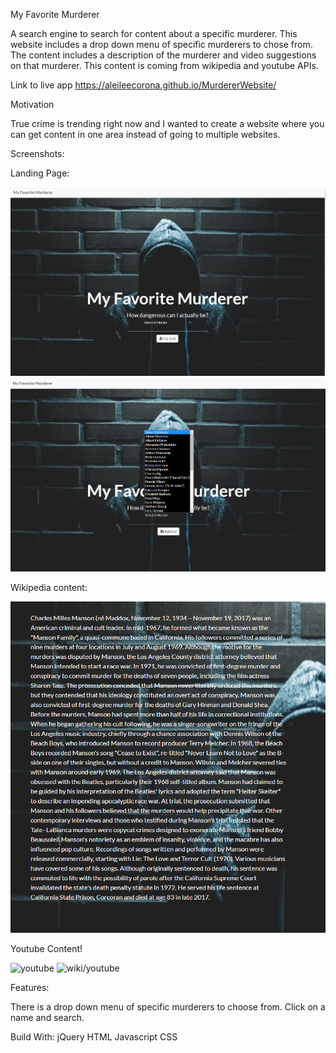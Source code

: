My Favorite Murderer 

A search engine to search for content about a specific murderer. This website includes a drop down menu of specific murderers to chose from. The content includes a description of the murderer and video suggestions on that murderer. This content is coming from wikipedia and youtube APIs.

Link to live app
https://aleileecorona.github.io/MurdererWebsite/

Motivation

True crime is trending right now and I wanted to create a website where you can get content in one area instead of going to multiple websites.

Screenshots:

Landing Page:

![landing](images/landingpage.png)
![landing](images/dropdownmenu.png)

Wikipedia content:

![wikipedia](images/wikicontent.png)

Youtube Content!

![youtube](image/youtubecontent.png)
![wiki/youtube](image/wikiyoutubecontent.png)


Features:

There is a drop down menu of specific murderers to choose from. Click on a name and search.

Build With: 
jQuery
HTML
Javascript
CSS